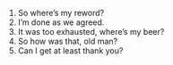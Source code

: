 1. So where’s my reword?
2. I’m done as we agreed.
3. It was too exhausted, where’s my beer?
4. So how was that, old man?
5. Can I get at least thank you?